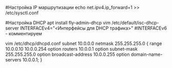 #Настройка IP маршрутизации
echo net.ipv4.ip_forward=1 >> /etc/sysctl.conf

#Настройка DHCP
apt install fly-admin-dhcp
vim /etc/default/isc-dhcp-server
INTERFACEv4="<Интерфейсы для DHCP трафика>"
#INTERFACEv6 - комментируем

vim /etc/dhcp/dhcpd.conf
subnet 10.0.0.0 netmask 255.255.255.0 {
	range 10.0.0.10 10.0.0.254
	option routers 10.0.0.1
	option subnet-mask 255.255.255.0
	option broadcast-address 10.0.0.255
	option domain-name-servers 10.0.0.1;
}
